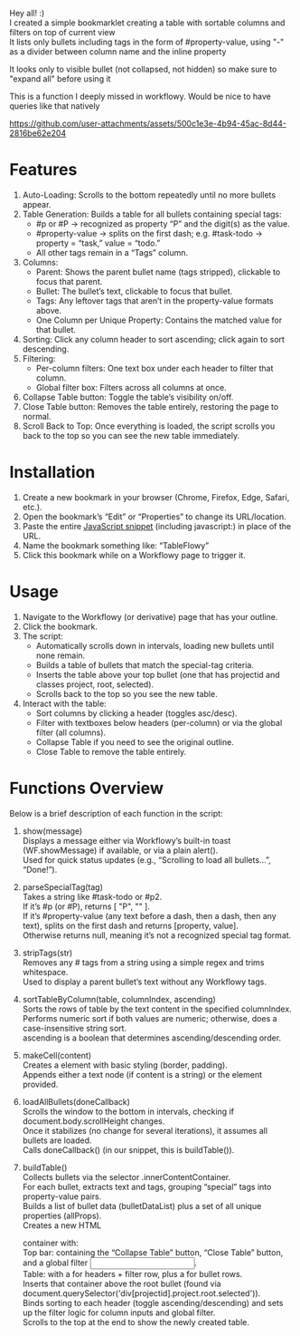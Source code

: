 Hey all! :)  
I created a simple bookmarklet creating a table with sortable columns and filters on top of current view  
It lists only bullets including tags in the form of #property-value, using "-" as a divider between column name and the inline property

It looks only to visible bullet (not collapsed, not hidden) so make sure to "expand all" before using it

This is a function I deeply missed in workflowy. Would be nice to have queries like that natively

https://github.com/user-attachments/assets/500c1e3e-4b94-45ac-8d44-2816be62e204

# Features

1. Auto-Loading: Scrolls to the bottom repeatedly until no more bullets appear.
2. Table Generation: Builds a table for all bullets containing special tags:
    - #p<number> or #P<number> → recognized as property “P” and the digit(s) as the value.
    - #property-value → splits on the first dash; e.g. #task-todo → property = “task,” value = “todo.”
    - All other tags remain in a “Tags” column.
3. Columns:
    - Parent: Shows the parent bullet name (tags stripped), clickable to focus that parent.
    - Bullet: The bullet’s text, clickable to focus that bullet.
    - Tags: Any leftover tags that aren’t in the property-value formats above.
    - One Column per Unique Property: Contains the matched value for that bullet.
4. Sorting: Click any column header to sort ascending; click again to sort descending.
5. Filtering:
    - Per-column filters: One text box under each header to filter that column.
    - Global filter box: Filters across all columns at once.
6. Collapse Table button: Toggle the table’s visibility on/off.
7. Close Table button: Removes the table entirely, restoring the page to normal.
8. Scroll Back to Top: Once everything is loaded, the script scrolls you back to the top so you can see the new table immediately.

# Installation

1. Create a new bookmark in your browser (Chrome, Firefox, Edge, Safari, etc.).
2. Open the bookmark’s “Edit” or “Properties” to change its URL/location.
3. Paste the entire [JavaScript snippet](https://github.com/NathanOtano/TableFlowy/blob/main/Bookmarlet_JS_Snippet]) (including javascript:) in place of the URL.
4. Name the bookmark something like: “TableFlowy”
5. Click this bookmark while on a Workflowy page to trigger it.

# Usage

1. Navigate to the Workflowy (or derivative) page that has your outline.
2. Click the bookmark.
3. The script:
    - Automatically scrolls down in intervals, loading new bullets until none remain.
    - Builds a table of bullets that match the special-tag criteria.
    - Inserts the table above your top bullet (one that has projectid and classes project, root, selected).
    - Scrolls back to the top so you see the new table.
4. Interact with the table:
    - Sort columns by clicking a header (toggles asc/desc).
    - Filter with textboxes below headers (per-column) or via the global filter (all columns).
    - Collapse Table if you need to see the original outline.
    - Close Table to remove the table entirely.

# Functions Overview

Below is a brief description of each function in the script:

1. show(message)  
Displays a message either via Workflowy’s built-in toast (WF.showMessage) if available, or via a plain alert().  
Used for quick status updates (e.g., “Scrolling to load all bullets...”, “Done!”).  
  
2. parseSpecialTag(tag)  
Takes a string like #task-todo or #p2.  
If it’s #p<number> (or #P<number>), returns [ "P", "<number>" ].  
If it’s #property-value (any text before a dash, then a dash, then any text), splits on the first dash and returns [property, value].  
Otherwise returns null, meaning it’s not a recognized special tag format.  
  
3. stripTags(str)  
Removes any # tags from a string using a simple regex and trims whitespace.  
Used to display a parent bullet’s text without any Workflowy tags.  
  
4. sortTableByColumn(table, columnIndex, ascending)  
Sorts the rows of table by the text content in the specified columnIndex.  
Performs numeric sort if both values are numeric; otherwise, does a case-insensitive string sort.  
ascending is a boolean that determines ascending/descending order.  
  
5. makeCell(content)  
Creates a <td> element with basic styling (border, padding).  
Appends either a text node (if content is a string) or the element provided.  
  
6. loadAllBullets(doneCallback)  
Scrolls the window to the bottom in intervals, checking if document.body.scrollHeight changes.  
Once it stabilizes (no change for several iterations), it assumes all bullets are loaded.  
Calls doneCallback() (in our snippet, this is buildTable()).  
  
7. buildTable()  
Collects bullets via the selector .innerContentContainer.  
For each bullet, extracts text and tags, grouping “special” tags into property-value pairs.  
Builds a list of bullet data (bulletDataList) plus a set of all unique properties (allProps).  
Creates a new HTML <div> container with:  
Top bar: containing the “Collapse Table” button, “Close Table” button, and a global filter <input>.  
Table: with a <thead> for headers + filter row, plus a <tbody> for bullet rows.  
Inserts that container above the root bullet (found via document.querySelector('div[projectid].project.root.selected')).  
Binds sorting to each header (toggle ascending/descending) and sets up the filter logic for column inputs and global filter.  
Scrolls to the top at the end to show the newly created table.
